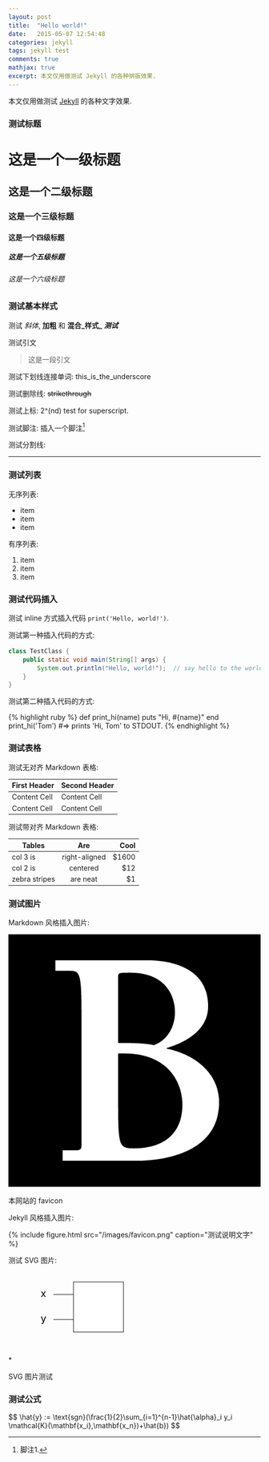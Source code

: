 ```yaml
---
layout: post
title:  "Hello world!"
date:   2015-05-07 12:54:48
categories: jekyll
tags: jekyll test
comments: true
mathjax: true
excerpt: 本文仅用做测试 Jekyll 的各种排版效果.
---
```


本文仅用做测试 [Jekyll][jekyll] 的各种文字效果.

### 测试标题

# 这是一个一级标题
## 这是一个二级标题
### 这是一个三级标题
#### 这是一个四级标题
##### 这是一个五级标题
###### 这是一个六级标题

### 测试基本样式

测试 *斜体*, **加粗** 和 **混合_样式_** ***测试***

测试引文
> 这是一段引文

测试下划线连接单词: this_is_the_underscore

测试删除线: ~~strikethrough~~

测试上标: 2^(nd) test for superscript.

测试脚注: 插入一个脚注[^1]

测试分割线:
***

### 测试列表

无序列表:

* item
* item
* item

有序列表:

1. item
2. item
3. item

### 测试代码插入

测试 inline 方式插入代码 `print('Hello, world!')`.

测试第一种插入代码的方式:

```java
class TestClass {
    public static void main(String[] args) {
        System.out.println("Hello, world!");  // say hello to the world
    }
}
```

测试第二种插入代码的方式:

<div>
{% highlight ruby %}
def print_hi(name)
  puts "Hi, #{name}"
end
print_hi('Tom')
#=> prints 'Hi, Tom' to STDOUT.
{% endhighlight %}
</div>

### 测试表格

测试无对齐 Markdown 表格:

First Header  | Second Header
------------- | -------------
Content Cell  | Content Cell
Content Cell  | Content Cell

测试带对齐 Markdown 表格:

| Tables        | Are           | Cool  |
| ------------- |:-------------:| -----:|
| col 3 is      | right-aligned | $1600 |
| col 2 is      | centered      |   $12 |
| zebra stripes | are neat      |    $1 |

### 测试图片

Markdown 风格插入图片:

![](/images/favicon.png)
<figcaption> 本网站的 favicon </figcaption>

Jekyll 风格插入图片:

{% include figure.html src="/images/favicon.png" caption="测试说明文字" %}

测试 SVG 图片:

<div class="svgdiv">
<svg width="400" height="150">
  <rect x="130" y="20" width="100" height="100" stroke="black" stroke-width="1" fill="white" />
  <line x1="90" y1="45" x2="130" y2="45" stroke="black" stroke-width="1" />
  <line x1="90" y1="95" x2="130" y2="95" stroke="black" stroke-width="1" />
  <text x="70" y="50" fill="black" text-anchor="middle" font-size="20px">x</text>
  <text x="70" y="100" fill="black" text-anchor="middle" font-size="20px">y</text>

  <text x="180" y="90" fill="black" text-anchor="middle" font-size="40px">*</text>
  <line x1="230" y1="70" x2="280" y2="70" stroke="black" stroke-width="1" />
</svg>
</div>
<figcaption> SVG 图片测试 </figcaption>

### 测试公式

<div>
$$
\hat{y} := \text{sgn}(\frac{1}{2}\sum_{i=1}^{n-1}\hat{\alpha}_i y_i \mathcal{K}(\mathbf{x_i},\mathbf{x_n})+\hat{b})
$$
</div>


[^1]: 脚注1. 

[jekyll]: http://jekyllrb.com
